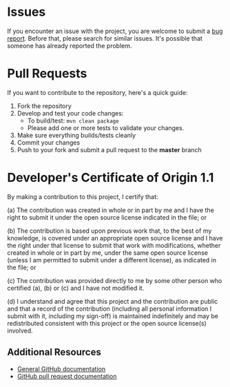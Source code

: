 # Issues

If you encounter an issue with the project, you are welcome to submit a [bug report](https://github.com/IBM/java-sdk-core/issues).
Before that, please search for similar issues. It's possible that someone has already reported the problem.

# Pull Requests

If you want to contribute to the repository, here's a quick guide:
  1. Fork the repository
  2. Develop and test your code changes:
      * To build/test: `mvn clean package`
      * Please add one or more tests to validate your changes.
  3. Make sure everything builds/tests cleanly
  4. Commit your changes  
  5. Push to your fork and submit a pull request to the **master** branch

# Developer's Certificate of Origin 1.1

By making a contribution to this project, I certify that:

(a) The contribution was created in whole or in part by me and I
   have the right to submit it under the open source license
   indicated in the file; or

(b) The contribution is based upon previous work that, to the best
   of my knowledge, is covered under an appropriate open source
   license and I have the right under that license to submit that
   work with modifications, whether created in whole or in part
   by me, under the same open source license (unless I am
   permitted to submit under a different license), as indicated
   in the file; or

(c) The contribution was provided directly to me by some other
   person who certified (a), (b) or (c) and I have not modified
   it.

(d) I understand and agree that this project and the contribution
   are public and that a record of the contribution (including all
   personal information I submit with it, including my sign-off) is
   maintained indefinitely and may be redistributed consistent with
   this project or the open source license(s) involved.

## Additional Resources
+ [General GitHub documentation](https://help.github.com/)
+ [GitHub pull request documentation](https://help.github.com/send-pull-requests/)

[Maven]: https://maven.apache.org/guides/getting-started/maven-in-five-minutes.html
